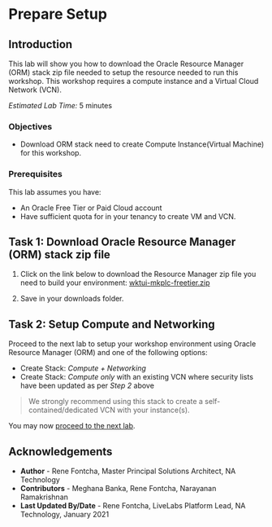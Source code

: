 # Prepare Setup

## Introduction
This lab will show you how to download the Oracle Resource Manager (ORM) stack zip file needed to setup the resource needed to run this workshop. This workshop requires a compute instance and a Virtual Cloud Network (VCN).

*Estimated Lab Time:* 5 minutes

### Objectives
-   Download ORM stack need to create Compute Instance(Virtual Machine) for this workshop.


### Prerequisites
This lab assumes you have:
* An Oracle Free Tier or Paid Cloud account
* Have sufficient quota for in your tenancy to create VM and VCN.

## Task 1: Download Oracle Resource Manager (ORM) stack zip file
1.  Click on the link below to download the Resource Manager zip file you need to build your environment: [wktui-mkplc-freetier.zip](https://objectstorage.us-ashburn-1.oraclecloud.com/p/sDX34HYvxdv1GjdCplfdYt-HSj9NBe4rjsXgltW0Ax5VPGmhSlGBpqm3wVVvhFxR/n/oraclepartnersas/b/omlvm-mkplc-freetier/o/omlvm-mkplc-freetier.zip)

2.  Save in your downloads folder.

## Task 2: Setup Compute and Networking

Proceed to the next lab to setup your workshop environment using Oracle Resource Manager (ORM) and one of the following options:

  -  Create Stack:  *Compute + Networking*
  -  Create Stack:  *Compute only* with an existing VCN where security lists have been updated as per *Step 2* above
  > We strongly recommend using this stack to create a self-contained/dedicated VCN with your instance(s).

You may now [proceed to the next lab](#next).

## Acknowledgements

* **Author** - Rene Fontcha, Master Principal Solutions Architect, NA Technology
* **Contributors** - Meghana Banka, Rene Fontcha, Narayanan Ramakrishnan
* **Last Updated By/Date** - Rene Fontcha, LiveLabs Platform Lead, NA Technology, January 2021
